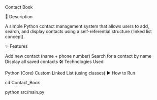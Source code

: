 Contact Book

📌 Description

A simple Python contact management system that allows users to add, search, and display contacts using a self-referential structure (linked list concept).

✨ Features

Add new contact (name + phone number)
Search for a contact by name
Display all saved contacts
🛠 Technologies Used

Python (Core)
Custom Linked List (using classes)
▶️ How to Run

cd Contact_Book

python src/main.py
